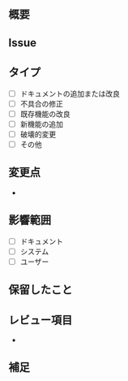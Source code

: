 <!--関連するIssueがあればタイトルの先頭に(#番号)を追加-->

## 概要
<!--(必須)Pull requestの概要-->


## Issue
<!--関連するIssueがあれば#番号を記入-->


## タイプ
<!--(必須)このPull requestによる変更が該当するものに[x]でチェックを入れる-->
- [ ] ドキュメントの追加または改良
- [ ] 不具合の修正
- [ ] 既存機能の改良
- [ ] 新機能の追加
- [ ] 破壊的変更 <!--変更後、既存機能が変更前の一部の動作を行えなくなる-->
- [ ] その他

## 変更点
<!--(必須)変更内容をリストで記入-->
<!--デザインの変更があれば変更前後のスクリーンショットも添付-->
- 

## 影響範囲
<!--(必須)変更によって影響が及ぶ対象に[x]でチェックを入れる-->
- [ ] ドキュメント <!--ユーザーや開発者に向けた説明-->
- [ ] システム <!--プログラムの処理-->
- [ ] ユーザー <!--ユーザーのおこなえる操作-->

## 保留したこと
<!--このPull requestでは変更しないが後で変更する予定のものがあれば記入-->


## レビュー項目
<!--レビューしてもらう際に注目してほしい点をリストで記入-->
- 

## 補足
